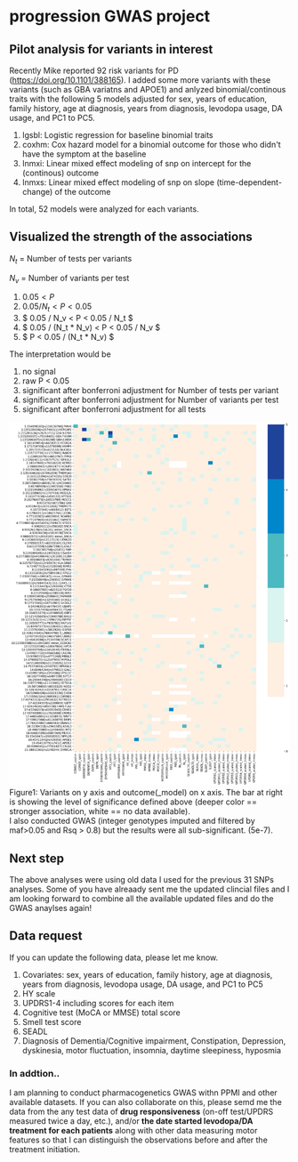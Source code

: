 # progression GWAS project

## Pilot analysis for variants in interest
Recently Mike reported 92 risk variants for PD (https://doi.org/10.1101/388165). I added some more variants with these variants (such as GBA variatns and APOE1) and anlyzed binomial/continous traits with the following 5 models adjusted for sex, years of education, family history, age at diagnosis, years from diagnosis, levodopa usage, DA usage, and PC1 to PC5.

1. lgsbl: Logistic regression for baseline binomial traits
2. coxhm: Cox hazard model for a binomial outcome for those who didn't have the symptom at the baseline 
3. lnmxi: Linear mixed effect modeling of snp on intercept for the (continous) outcome
4. lnmxs: Linear mixed effect modeling of snp on slope (time-dependent-change) of the outcome
    
In total, 52 models were analyzed for each variants.

## Visualized the strength of the associations

$N_t$ = Number of tests per variants

$N_v$ = Number of variants per test

1. $0.05 < P$
2. $0.05 / N_t < P < 0.05$
3. $ 0.05 / N_v < P < 0.05 / N_t $     
4. $ 0.05 / (N_t * N_v) < P <  0.05 / N_v $
5. $ P < 0.05 / (N_t * N_v) $

The interpretation would be
1. no signal
2. raw P < 0.05
3. significant after bonferroni adjustment for Number of tests per variant
4. significant after bonferroni adjustment for Number of variants per test
5. significant after bonferroni adjustment for all tests

![Figure1](fig/output2.png)
Figure1: 
Variants on y axis and outcome(\_model) on x axis. The bar at right is showing the level of significance defined above (deeper color == stronger association, white == no data available).    
I also conducted GWAS (integer genotypes imputed and filtered by maf>0.05 and Rsq > 0.8) but the results were all sub-significant. (5e-7).

## Next step
The above analyses were using old data I used for the previous 31 SNPs analyses. Some of you have alreaady sent me the updated clincial files and I am looking forward to combine all the available updated files and do the GWAS anaylses again!

## Data request
If you can update the following data, please let me know. 

1. Covariates:  sex, years of education, family history, age at diagnosis, years from diagnosis, levodopa usage, DA usage, and PC1 to PC5
2. HY scale
2. UPDRS1-4 including scores for each item
3. Cognitive test (MoCA or MMSE) total score
4. Smell test score
5. SEADL
6. Diagnosis of Dementia/Cognitive impairment, Constipation, Depression, dyskinesia, motor fluctuation, insomnia, daytime sleepiness, hyposmia        
    
### In addtion..
I am planning to conduct pharmacogenetics GWAS withn PPMI and other available datasets. If you can also collaborate on this, please semd me the data from the any test data of **drug responsiveness** (on-off test/UPDRS measured twice a day, etc.), and/or **the date started levodopa/DA treatment for each patients** along with other data measuring motor features so that I can distinguish the observations before and after the treatment initiation.